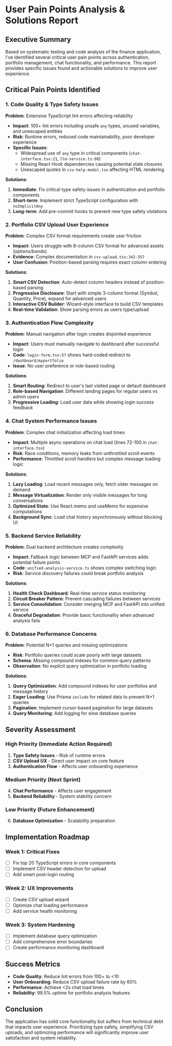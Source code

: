 # User Pain Points Analysis & Solutions Report

## Executive Summary

Based on systematic testing and code analysis of the finance application, I've identified several critical user pain points across authentication, portfolio management, chat functionality, and performance. This report provides specific issues found and actionable solutions to improve user experience.

## Critical Pain Points Identified

### 1. Code Quality & Type Safety Issues

**Problem**: Extensive TypeScript lint errors affecting reliability
- **Impact**: 100+ lint errors including unsafe `any` types, unused variables, and unescaped entities
- **Risk**: Runtime errors, reduced code maintainability, poor developer experience
- **Specific Issues**:
  - Widespread use of `any` type in critical components (`chat-interface.tsx:21`, `llm-service.ts:88`)
  - Missing React Hook dependencies causing potential stale closures
  - Unescaped quotes in `csv-help-modal.tsx` affecting HTML rendering

**Solutions**:
1. **Immediate**: Fix critical type safety issues in authentication and portfolio components
2. **Short-term**: Implement strict TypeScript configuration with `noImplicitAny`
3. **Long-term**: Add pre-commit hooks to prevent new type safety violations

### 2. Portfolio CSV Upload User Experience

**Problem**: Complex CSV format requirements create user friction
- **Impact**: Users struggle with 8-column CSV format for advanced assets (options/bonds)
- **Evidence**: Complex documentation in `csv-upload.tsx:342-357`
- **User Confusion**: Position-based parsing requires exact column ordering

**Solutions**:
1. **Smart CSV Detection**: Auto-detect column headers instead of position-based parsing
2. **Progressive Disclosure**: Start with simple 3-column format (Symbol, Quantity, Price), expand for advanced users
3. **Interactive CSV Builder**: Wizard-style interface to build CSV templates
4. **Real-time Validation**: Show parsing errors as users type/upload

### 3. Authentication Flow Complexity

**Problem**: Manual navigation after login creates disjointed experience
- **Impact**: Users must manually navigate to dashboard after successful login
- **Code**: `login-form.tsx:57` shows hard-coded redirect to `/dashboard/myportfolio`
- **Issue**: No user preference or role-based routing

**Solutions**:
1. **Smart Routing**: Redirect to user's last visited page or default dashboard
2. **Role-based Navigation**: Different landing pages for regular users vs admin users
3. **Progressive Loading**: Load user data while showing login success feedback

### 4. Chat System Performance Issues

**Problem**: Complex chat initialization affecting load times
- **Impact**: Multiple async operations on chat load (lines 72-100 in `chat-interface.tsx`)
- **Risk**: Race conditions, memory leaks from unthrottled scroll events
- **Performance**: Throttled scroll handlers but complex message loading logic

**Solutions**:
1. **Lazy Loading**: Load recent messages only, fetch older messages on demand
2. **Message Virtualization**: Render only visible messages for long conversations
3. **Optimized State**: Use React.memo and useMemo for expensive computations
4. **Background Sync**: Load chat history asynchronously without blocking UI

### 5. Backend Service Reliability

**Problem**: Dual backend architecture creates complexity
- **Impact**: Fallback logic between MCP and FastAPI services adds potential failure points
- **Code**: `unified-analysis-service.ts` shows complex switching logic
- **Risk**: Service discovery failures could break portfolio analysis

**Solutions**:
1. **Health Check Dashboard**: Real-time service status monitoring
2. **Circuit Breaker Pattern**: Prevent cascading failures between services
3. **Service Consolidation**: Consider merging MCP and FastAPI into unified service
4. **Graceful Degradation**: Provide basic functionality when advanced analysis fails

### 6. Database Performance Concerns

**Problem**: Potential N+1 queries and missing optimizations
- **Risk**: Portfolio queries could scale poorly with large datasets
- **Schema**: Missing compound indexes for common query patterns
- **Observation**: No explicit query optimization in portfolio loading

**Solutions**:
1. **Query Optimization**: Add compound indexes for user portfolios and message history
2. **Eager Loading**: Use Prisma `include` for related data to prevent N+1 queries  
3. **Pagination**: Implement cursor-based pagination for large datasets
4. **Query Monitoring**: Add logging for slow database queries

## Severity Assessment

### High Priority (Immediate Action Required)
1. **Type Safety Issues** - Risk of runtime errors
2. **CSV Upload UX** - Direct user impact on core feature
3. **Authentication Flow** - Affects user onboarding experience

### Medium Priority (Next Sprint)
4. **Chat Performance** - Affects user engagement
5. **Backend Reliability** - System stability concern

### Low Priority (Future Enhancement)
6. **Database Optimization** - Scalability preparation

## Implementation Roadmap

### Week 1: Critical Fixes
- [ ] Fix top 20 TypeScript errors in core components
- [ ] Implement CSV header detection for upload
- [ ] Add smart post-login routing

### Week 2: UX Improvements  
- [ ] Create CSV upload wizard
- [ ] Optimize chat loading performance
- [ ] Add service health monitoring

### Week 3: System Hardening
- [ ] Implement database query optimization
- [ ] Add comprehensive error boundaries
- [ ] Create performance monitoring dashboard

## Success Metrics

- **Code Quality**: Reduce lint errors from 100+ to <10
- **User Onboarding**: Reduce CSV upload failure rate by 60%
- **Performance**: Achieve <2s chat load times
- **Reliability**: 99.5% uptime for portfolio analysis features

## Conclusion

The application has solid core functionality but suffers from technical debt that impacts user experience. Prioritizing type safety, simplifying CSV uploads, and optimizing performance will significantly improve user satisfaction and system reliability.